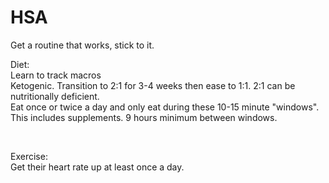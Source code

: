 # HSA

Get a routine that works, stick to it.<br />


Diet: <br />
Learn to track macros <br />
Ketogenic. Transition to 2:1 for 3-4 weeks then ease to 1:1. 2:1 can be nutritionally deficient. <br />
Eat once or twice a day and only eat during these 10-15 minute "windows". This includes supplements. 9 hours minimum between windows. <br />

<br />

Exercise:<br />
Get their heart rate up at least once a day.<br /> 

